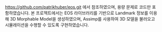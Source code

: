 https://github.com/patrikhuber/eos.git 에서 참조하였으며, 용량 문제로 코드만 포함하였습니다. 
본 프로젝트에서는 EOS 라이브러리를 기반으로 Landmark 정보를 이용해 3D Morphable Model을 생성하였으며, 
Assimp를 사용하여 3D 모델을 불러오고 시뮬레이션을 수행할 수 있도록 구현하였습니다.
